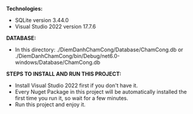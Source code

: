 **Technologies:**
- SQLite version 3.44.0
- Visual Studio 2022 version 17.7.6
  
**DATABASE:**
- In this directory: ./DiemDanhChamCong/Database/ChamCong.db or ./DiemDanhChamCong/bin/Debug/net6.0-windows/Database/ChamCong.db

**STEPS TO INSTALL AND RUN THIS PROJECT:**
- Install Visual Studio 2022 first if you don't have it.
- Every Nuget Package in this project will be automatically installed the first time you run it, so wait for a few minutes.
- Run this project and enjoy it.
